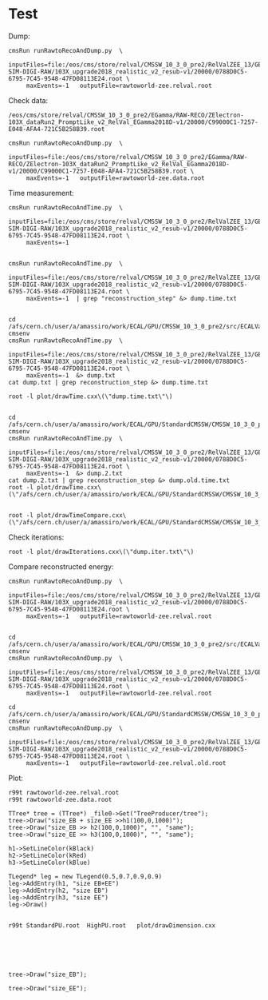 Test
====

Dump:


    cmsRun runRawtoRecoAndDump.py  \
         inputFiles=file:/eos/cms/store/relval/CMSSW_10_3_0_pre2/RelValZEE_13/GEN-SIM-DIGI-RAW/103X_upgrade2018_realistic_v2_resub-v1/20000/0788D0C5-6795-7C45-9548-47FD08113E24.root \
         maxEvents=-1   outputFile=rawtoworld-zee.relval.root

         
Check data:

    /eos/cms/store/relval/CMSSW_10_3_0_pre2/EGamma/RAW-RECO/ZElectron-103X_dataRun2_PromptLike_v2_RelVal_EGamma2018D-v1/20000/C99000C1-7257-E048-AFA4-721C5B258B39.root

    cmsRun runRawtoRecoAndDump.py  \
         inputFiles=file:/eos/cms/store/relval/CMSSW_10_3_0_pre2/EGamma/RAW-RECO/ZElectron-103X_dataRun2_PromptLike_v2_RelVal_EGamma2018D-v1/20000/C99000C1-7257-E048-AFA4-721C5B258B39.root \
         maxEvents=-1   outputFile=rawtoworld-zee.data.root

         
         
Time measurement:

    cmsRun runRawtoRecoAndTime.py  \
         inputFiles=file:/eos/cms/store/relval/CMSSW_10_3_0_pre2/RelValZEE_13/GEN-SIM-DIGI-RAW/103X_upgrade2018_realistic_v2_resub-v1/20000/0788D0C5-6795-7C45-9548-47FD08113E24.root \
         maxEvents=-1  
 
      
    cmsRun runRawtoRecoAndTime.py  \
         inputFiles=file:/eos/cms/store/relval/CMSSW_10_3_0_pre2/RelValZEE_13/GEN-SIM-DIGI-RAW/103X_upgrade2018_realistic_v2_resub-v1/20000/0788D0C5-6795-7C45-9548-47FD08113E24.root \
         maxEvents=-1  | grep "reconstruction_step" &> dump.time.txt
     

    cd /afs/cern.ch/user/a/amassiro/work/ECAL/GPU/CMSSW_10_3_0_pre2/src/ECALValidation/EcalLocalRecoToolKit/test
    cmsenv 
    cmsRun runRawtoRecoAndTime.py  \
         inputFiles=file:/eos/cms/store/relval/CMSSW_10_3_0_pre2/RelValZEE_13/GEN-SIM-DIGI-RAW/103X_upgrade2018_realistic_v2_resub-v1/20000/0788D0C5-6795-7C45-9548-47FD08113E24.root \
         maxEvents=-1  &> dump.txt
    cat dump.txt | grep reconstruction_step &> dump.time.txt 
     
    root -l plot/drawTime.cxx\(\"dump.time.txt\"\) 

    
    cd /afs/cern.ch/user/a/amassiro/work/ECAL/GPU/StandardCMSSW/CMSSW_10_3_0_pre2/src/ECALValidation/EcalLocalRecoToolKit/test
    cmsenv
    cmsRun runRawtoRecoAndTime.py  \
         inputFiles=file:/eos/cms/store/relval/CMSSW_10_3_0_pre2/RelValZEE_13/GEN-SIM-DIGI-RAW/103X_upgrade2018_realistic_v2_resub-v1/20000/0788D0C5-6795-7C45-9548-47FD08113E24.root \
         maxEvents=-1  &> dump.2.txt
    cat dump.2.txt | grep reconstruction_step &> dump.old.time.txt 
    root -l plot/drawTime.cxx\(\"/afs/cern.ch/user/a/amassiro/work/ECAL/GPU/StandardCMSSW/CMSSW_10_3_0_pre2/src/ECALValidation/EcalLocalRecoToolKit/test/dump.old.time.txt\"\) 
    
    
    root -l plot/drawTimeCompare.cxx\(\"/afs/cern.ch/user/a/amassiro/work/ECAL/GPU/StandardCMSSW/CMSSW_10_3_0_pre2/src/ECALValidation/EcalLocalRecoToolKit/test/dump.old.time.txt\",\"dump.time.txt\"\) 


Check iterations:

    root -l plot/drawIterations.cxx\(\"dump.iter.txt\"\) 



    
Compare reconstructed energy:

    cmsRun runRawtoRecoAndDump.py  \
         inputFiles=file:/eos/cms/store/relval/CMSSW_10_3_0_pre2/RelValZEE_13/GEN-SIM-DIGI-RAW/103X_upgrade2018_realistic_v2_resub-v1/20000/0788D0C5-6795-7C45-9548-47FD08113E24.root \
         maxEvents=-1   outputFile=rawtoworld-zee.relval.root

     
    cd /afs/cern.ch/user/a/amassiro/work/ECAL/GPU/CMSSW_10_3_0_pre2/src/ECALValidation/EcalLocalRecoToolKit/test
    cmsenv
    cmsRun runRawtoRecoAndDump.py  \
         inputFiles=file:/eos/cms/store/relval/CMSSW_10_3_0_pre2/RelValZEE_13/GEN-SIM-DIGI-RAW/103X_upgrade2018_realistic_v2_resub-v1/20000/0788D0C5-6795-7C45-9548-47FD08113E24.root \
         maxEvents=-1   outputFile=rawtoworld-zee.relval.root

    cd /afs/cern.ch/user/a/amassiro/work/ECAL/GPU/StandardCMSSW/CMSSW_10_3_0_pre2/src/ECALValidation/EcalLocalRecoToolKit/test
    cmsenv
    cmsRun runRawtoRecoAndDump.py  \
         inputFiles=file:/eos/cms/store/relval/CMSSW_10_3_0_pre2/RelValZEE_13/GEN-SIM-DIGI-RAW/103X_upgrade2018_realistic_v2_resub-v1/20000/0788D0C5-6795-7C45-9548-47FD08113E24.root \
         maxEvents=-1   outputFile=rawtoworld-zee.relval.old.root
         

Plot:

    r99t rawtoworld-zee.relval.root
    r99t rawtoworld-zee.data.root
    
    TTree* tree = (TTree*) _file0->Get("TreeProducer/tree");
    tree->Draw("size_EB + size_EE >>h1(100,0,1000)");
    tree->Draw("size_EB >> h2(100,0,1000)", "", "same");
    tree->Draw("size_EE >> h3(100,0,1000)", "", "same");

    h1->SetLineColor(kBlack)
    h2->SetLineColor(kRed)
    h3->SetLineColor(kBlue)
    
    TLegend* leg = new TLegend(0.5,0.7,0.9,0.9)
    leg->AddEntry(h1, "size EB+EE")
    leg->AddEntry(h2, "size EB")
    leg->AddEntry(h3, "size EE")
    leg->Draw()
    
    
    r99t StandardPU.root  HighPU.root   plot/drawDimension.cxx
    
    
    
    
    
    
    tree->Draw("size_EB");

    tree->Draw("size_EE");
    



